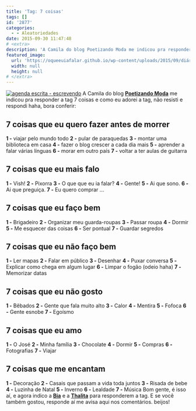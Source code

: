 ```yaml
---
title: 'Tag: 7 coisas'
tags: []
id: '2877'
categories:
  - - Aleatoriedades
date: 2015-09-30 11:47:48
# <extra>
description: 'A Camila do blog Poetizando Moda me indicou pra responder a tag 7 coisas e como eu adorei a tag, não resisti e respondi haha, bora conferir: 7 coisas que eu quero fazer antes de morrer 1 &#8211; viajar pelo mundo todo 2 &#8211; pular de paraquedas 3 &#8211; montar uma biblioteca em casa 4 &#8211; fazer o blog crescer a cada dia mais 5 &#8211; aprender a falar várias línguas 6 &#8211; morar em outro país 7 &#8211; voltar a ter aulas de guitarra 7 coisas que eu mais falo 1 &#8211; Vish! 2 &#8211; Pixorra 3 &#8211; O que que eu ia falar? 4 &#8211; Gente! 5 &#8211; Ai que sono. 6 &#8211; Ai que preguiça. 7 &#8211; Eu quero comprar &#8230; 7 coisas que eu faço bem 1 &#8211; Brigadeiro 2 &#8211; Organizar meu guarda-roupas 3 &#8211; Passar roupa 4 &#8211; Dormir 5 &#8211; Me esquecer das coisas 6 &#8211; Ser pontual 7 &#8211; Guardar segredos &hellip;'
featured_image: 
  url: 'https://oqueeuiafalar.github.io/wp-content/uploads/2015/09/diário-escrito.jpeg'
  width: null
  height: null
# </extra>
---
```


[![agenda escrita - escrevendo ](/wp-content/uploads/2015/09/diário-escrito.jpeg)](/wp-content/uploads/2015/09/diário-escrito.jpeg) A Camila do blog **[Poetizando Moda](http://www.poetizandomoda.com.br/)** me indicou pra responder a tag 7 coisas e como eu adorei a tag, não resisti e respondi haha, bora conferir:

## 7 coisas que eu quero fazer antes de morrer

**1 -** viajar pelo mundo todo **2 -** pular de paraquedas **3 -** montar uma biblioteca em casa **4 -** fazer o blog crescer a cada dia mais **5 -** aprender a falar várias línguas **6 -** morar em outro país **7 -** voltar a ter aulas de guitarra

## 7 coisas que eu mais falo

**1 -** Vish! **2 -** Pixorra **3 -** O que que eu ia falar? **4 -** Gente! **5 -** Ai que sono. **6 -** Ai que preguiça. **7 -** Eu quero comprar ...

## 7 coisas que eu faço bem

**1 -** Brigadeiro **2 -** Organizar meu guarda-roupas **3 -** Passar roupa **4 -** Dormir **5 -** Me esquecer das coisas **6 -** Ser pontual **7 -** Guardar segredos

## 7 coisas que eu não faço bem

**1 -** Ler mapas **2 -** Falar em público **3 -** Desenhar **4 -** Puxar conversa **5 -** Explicar como chega em algum lugar **6 -** Limpar o fogão (odeio haha) **7 -** Memorizar datas

## 7 coisas que eu não gosto

**1 -** Bêbados **2 -** Gente que fala muito alto **3 -** Calor **4 -** Mentira **5 -** Fofoca **6 -** Gente esnobe **7 -** Egoísmo

## 7 coisas que eu amo

**1 -** O José **2 -** Minha família **3 -** Chocolate **4 -** Dormir **5 -** Compras **6 -** Fotografias **7 -** Viajar

## 7 coisas que me encantam

**1 -** Decoração **2 -** Casais que passam a vida toda juntos **3 -** Risada de bebe **4 -** Luzinha de Natal **5 -** Inverno **6 -** Lealdade **7 -** Música Bom gente, é isso aí, e agora indico a **[Bia](http://www.blogbelatriz.com/)** e a **[Thalita](http://www.blogoncapintada.com/)** para responderem a tag. E se você também gostou, responde aí me avisa aqui nos comentários. beijos!
